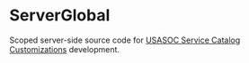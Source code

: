 # ServerGlobal

Scoped server-side source code for [USASOC Service Catalog Customizations](https://github.com/erwinel/x_44813_svc_cat.git) development.
